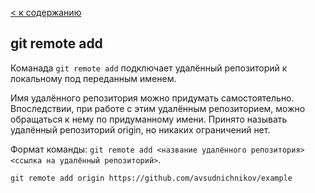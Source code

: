 [< к содержанию](/readme.md)

## git remote add

Команада `git remote add` подключает удалённый репозиторий к локальному под переданным именем.

Имя удалённого репозитория можно придумать самостоятельно. Впоследствии, при работе с этим удалённым репозиторием, можно обращаться к нему по придуманному имени. Принято называть удалённый репозиторий origin, но никаких ограничений нет.

Формат команды: `git remote add <название удалённого репозитория> <ссылка на удалённый репозиторий>`. 

```bash=
git remote add origin https://github.com/avsudnichnikov/example
```